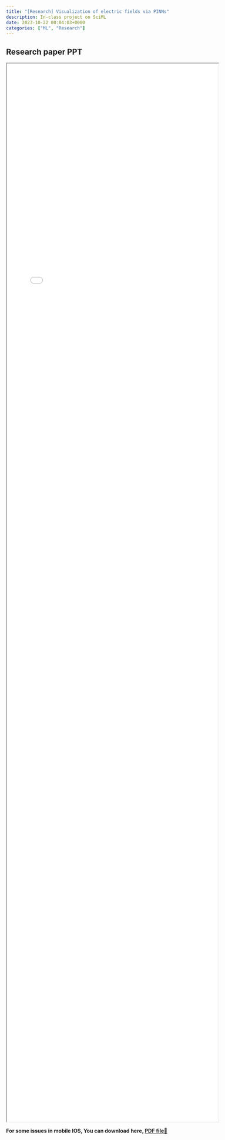 ```yaml
---
title: "[Research] Visualization of electric fields via PINNs" 
description: In-class project on SciML
date: 2023-10-22 00:04:03+0000
categories: ["ML", "Research"]
---
```



## Research paper PPT  

<iframe src= ppt.pdf#toolbar=0&navpanes=1 style="display:block; width:60vw; height: 72vh"></iframe>

**For some issues in mobile IOS, You can download here, [PDF file📄](ppt.pdf)**  